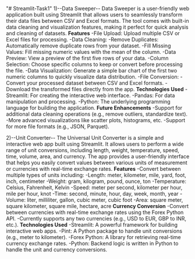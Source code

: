 "# Streamlit-Task1"
1)--Data Sweeper--
Data Sweeper is a user-friendly web application built using Streamlit that allows users to seamlessly transform their data files between CSV and Excel formats. The tool comes with built-in data cleaning and visualization features, making it perfect for quick analysis and cleaning of datasets.
**Features**
-File Upload: Upload multiple CSV or Excel files for processing.
-Data Cleaning:
-Remove Duplicates: Automatically remove duplicate rows from your dataset.
-Fill Missing Values: Fill missing numeric values with the mean of the column.
-Data Preview: View a preview of the first five rows of your data.
-Column Selection: Choose specific columns to keep or convert before processing the file.
-Data Visualization: Generate a simple bar chart of the first two numeric columns to quickly visualize data distribution.
-File Conversion:
-Convert your processed dataset between CSV and Excel formats.
-Download the transformed files directly from the app.
**Technologies Used**
-Streamlit: For creating the interactive web interface.
-Pandas: For data manipulation and processing.
-Python: The underlying programming language for building the application.
**Future Enhancements**
-Support for additional data cleaning operations (e.g., remove outliers, standardize text).
-More advanced visualizations like scatter plots, histograms, etc.
-Support for more file formats (e.g., JSON, Parquet).

2)--Unit Converter--
The Universal Unit Converter is a simple and interactive web app built using Streamlit. It allows users to perform a wide range of unit conversions, including length, weight, temperature, speed, time, volume, area, and currency. The app provides a user-friendly interface that helps you easily convert values between various units of measurement or currencies with real-time exchange rates.
**Features**
-Convert between multiple types of units including:
-Length: meter, kilometer, mile, yard, foot, inch, centimeter
-Weight: gram, kilogram, pound, ounce, ton
-Temperature: Celsius, Fahrenheit, Kelvin
-Speed: meter per second, kilometer per hour, mile per hour, knot
-Time: second, minute, hour, day, week, month, year
-Volume: liter, milliliter, gallon, cubic meter, cubic foot
-Area: square meter, square kilometer, square mile, hectare, acre
**Currency Conversion**
-Convert between currencies with real-time exchange rates using the Forex Python API.
-Currently supports any two currencies (e.g., USD to EUR, GBP to INR, etc.).
**Technologies Used**
-Streamlit: A powerful framework for building interactive web apps.
-Pint: A Python package to handle unit conversions (e.g., meter to kilometer).
-Forex Python: A library for retrieving real-time currency exchange rates.
-Python: Backend logic is written in Python to handle the unit and currency conversions.
